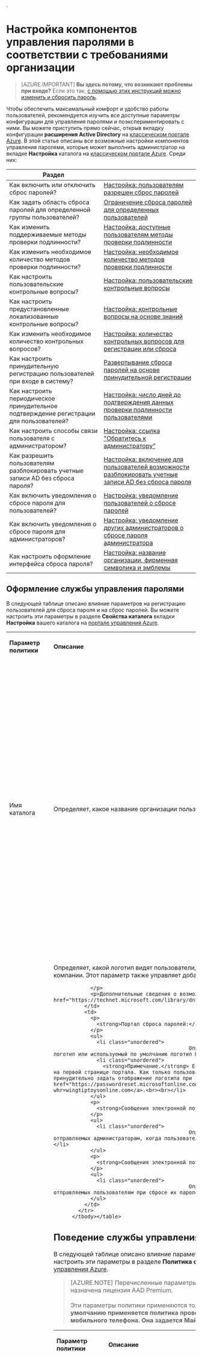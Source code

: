 <properties
	pageTitle="Настройка: управление паролями Azure AD| Microsoft Azure"
	description="Как настроить оформление, поведение и отправку уведомлений в Azure AD в соответствии с потребностями организации."
	services="active-directory"
	documentationCenter=""
	authors="asteen"
	manager="femila"
	editor="curtand"/>

.<tags
	ms.service="active-directory"
	ms.workload="identity"
	ms.tgt_pltfrm="na"
	ms.devlang="na"
	ms.topic="article"
	ms.date="08/03/2016"
	ms.author="asteen"/>

# Настройка компонентов управления паролями в соответствии с требованиями организации

> [AZURE.IMPORTANT] **Вы здесь потому, что возникают проблемы при входе?** Если это так, [с помощью этих инструкций можно изменить и сбросить пароль](active-directory-passwords-update-your-own-password.md).

Чтобы обеспечить максимальный комфорт и удобство работы пользователей, рекомендуется изучить все доступные параметры конфигурации для управления паролями и поэкспериментировать с ними. Вы можете приступить прямо сейчас, открыв вкладку конфигурации **расширения Active Directory** на [классическом портале Azure](https://manage.windowsazure.com). В этой статье описаны все возможные настройки компонентов управления паролями, которые может выполнить администратор на вкладке **Настройка** каталога на [классическом портале Azure](https://manage.windowsazure.com). Среди них:

| Раздел | |
| --------- | --------- |
| Как включить или отключить сброс паролей? | [Настройка: пользователям разрешен сброс паролей](#users-enabled-for-password-reset) |
| Как задать область сброса паролей для определенной группы пользователей? | [Ограничение сброса паролей для определенных пользователей](#restrict-access-to-password-reset) |
| Как изменить поддерживаемые методы проверки подлинности? | [Настройка: доступные пользователям методы проверки подлинности](#authentication-methods-available-to-users) |
| Как изменить необходимое количество методов проверки подлинности? | [Настройка: необходимое количество методов проверки подлинности](#number-of-authentication-methods-required) |
| Как настроить пользовательские контрольные вопросы? | [Настройка: пользовательские контрольные вопросы](#custom-security-questions) |
| Как настроить предустановленные локализованные контрольные вопросы? | [Настройка: контрольные вопросы на основе знаний](#knowledge-based-security-questions) |
| Как изменить необходимое количество контрольных вопросов? | [Настройка: количество контрольных вопросов для регистрации или сброса](#number-of-questions-required-to-register) |
| Как настроить принудительную регистрацию пользователей при входе в систему? | [Развертывание сброса паролей на основе принудительной регистрации](#require-users-to-register-when-signing-in) |
| Как настроить периодическое принудительное подтверждение регистрации для пользователей? | [Настройка: число дней до подтверждения данных проверки подлинности пользователями](#number-of-days-before-users-must-confirm-their-contact-data) |
| Как настроить способы связи пользователя с администратором? | [Настройка: ссылка "Обратитесь к администратору"](#customize-the-contact-your-administrator-link) |
| Как разрешить пользователям разблокировать учетные записи AD без сброса пароля? | [Настройка: включение для пользователей возможности разблокировать учетные записи AD без сброса пароля](#allow-users-to-unlock-accounts-without-resetting-their-password) |
| Как включить уведомления о сбросе пароля для пользователей? | [Настройка: уведомление пользователей о сбросе паролей](#notify-users-and-admins-when-their-own-password-has-been-reset) |
| Как включить уведомления о сбросе пароля для администраторов? | [Настройка: уведомление других администраторов о сбросе пароля администратора](#notify-admins-when-other-admins-reset-their-own-passwords) |
| Как настроить оформление интерфейса сброса пароля? | [Настройка: название организации, фирменная символика и эмблемы](#password-management-look-and-feel) |


## Оформление службы управления паролями
В следующей таблице описано влияние параметров на регистрацию пользователей для сброса пароля и на сброс паролей. Вы можете настроить эти параметры в разделе **Свойства каталога** вкладки **Настройка** вашего каталога на [портале управления Azure](https://manage.windowsazure.com).

<table>
            <tbody><tr>
              <td>
                <p>
                  <strong>Параметр политики</strong>
                </p>
              </td>
              <td>
                <p>
                  <strong>Описание</strong>
                </p>
              </td>
              <td>
                <p>
                  <strong>На что влияет</strong>
                </p>
              </td>
            </tr>
            <tr>
              <td>
                <div id="directory-name">
                  <p>Имя каталога</p>
                </div>
              </td>
              <td>
                <p>Определяет, какое название организации пользователи и администраторы видят в сообщениях электронной почты о сбросе пароля.</p>
              </td>
              <td>
                <p>
                  <strong>Сообщения электронной почты "Обратитесь к администратору":</strong>
                </p>
                <ul>
                  <li class="unordered">
												Определяет понятное имя отправителя, например «Майкрософт от лица <strong>Wingtip Toys</strong>».<br><br></li>
                  <li class="unordered">
												Определяет тему сообщения электронной почты, например «Код проверки учетной записи <strong>Wingtip Toys</strong>».<br><br></li>
                </ul>
                <p>
                  <strong>Сообщения электронной почты о сбросе пароля:</strong>
                </p>
                <ul>
                  <li class="unordered">
												Определяет понятное имя отправителя, например «Майкрософт от лица <strong>Wingtip Toys</strong>».<br><br></li>
                </ul>
              </td>
            </tr>
            <tr>
              <td>
                <div id="sign-in-and-access-panel-page-appearance">
                  <p>Оформление страницы входа и панели доступа</p>
                </div>
              </td>
              <td>
                <p>Определяет, какой логотип видят пользователи, посещающие страницу сброса паролей: логотип Майкрософт или логотип вашей компании. Этот параметр также управляет добавлением фирменной символики на панель доступа и страницу входа.</p>
                <p>

                </p>
                <p>Дополнительные сведения о возможностях оформления и настройки см. в статье <a href="https://technet.microsoft.com/library/dn532270.aspx">Добавление фирменной символики на страницу входа и панель доступа</a>.</p>
              </td>
              <td>
                <p>
                  <strong>Портал сброса паролей:</strong>
                </p>
                <ul>
                  <li class="unordered">
												Определяет, какой логотип отображается в верхней части портала сброса паролей: ваш логотип или используемый по умолчанию логотип Майкрософт.<br><br></li>
                  <li class="unordered">
                    <strong>Примечание.</strong> Если открыть страницу сброса паролей напрямую, то логотип компании может не отображаться на первой странице портала. Как только пользователь введет свой идентификатор и нажмет кнопку «Далее», логотип появится. Вы можете принудительно задать отображение логотипа при загрузке страницы, передав параметр whr на страницу сброса паролей: <a href="https://passwordreset.microsoftonline.com?whr=wingtiptoysonline.com">https://passwordreset.microsoftonline.com?whr=wingtiptoysonline.com</a>.<br><br></li>
                </ul>
                <p>
                  <strong>Сообщения электронной почты «Обратитесь к администратору»:</strong>
                </p>
                <ul>
                  <li class="unordered">
												Определяет, отображается ли ваш логотип в нижней части сообщений электронной почты, отправляемых администраторам, когда пользователь щелкает ссылку «Обратитесь к администратору» в интерфейсе сброса пароля.<br><br></li>
                </ul>
                <p>
                  <strong>Сообщения электронной почты о сбросе пароля:</strong>
                </p>
                <ul>
                  <li class="unordered">
												Определяет, отображается ли ваш логотип в нижней части сообщений электронной почты, отправляемых пользователям при сбросе их паролей.<br><br></li>
                </ul>
              </td>
            </tr>
          </tbody></table>

## Поведение службы управления паролями
В следующей таблице описано влияние параметров на регистрацию пользователей для сброса пароля и на сброс паролей. Вы можете настроить эти параметры в разделе **Политика сброса паролей пользователей** на вкладке **Настройка** вашего каталога на [портале управления Azure](https://manage.windowsazure.com).

> [AZURE.NOTE] Перечисленные параметры политики отображаются, только если используемой учетной записи администратора назначена лицензия AAD Premium.<br><br>Эти параметры политики применяются только к сбросу паролей конечными пользователями. **Для администраторов по умолчанию применяется политика проверки подлинности на основе дополнительного адреса электронной почты или номера мобильного телефона. Она задается Майкрософт и не может быть изменена.**

<table>
            <tbody><tr>
              <td>
                <p>
                  <strong>Параметр политики</strong>
                </p>
              </td>
              <td>
                <p>
                  <strong>Описание</strong>
                </p>
              </td>
              <td>
                <p>
                  <strong>На что влияет</strong>
                </p>
              </td>
            </tr>
            <tr>
              <td>
                <div id="users-enabled-for-password-reset">
                  <p>Пользователям разрешен сброс паролей</p>
                </div>
              </td>
              <td>
                <p>Определяет, разрешен ли сброс паролей пользователям в этом каталоге. </p>
              </td>
              <td>
                <p>
                  <strong>Портал регистрации:</strong>
                </p>
                <ul>
                  <li class="unordered">
												Если задано значение «Нет», пользователи не смогут регистрировать собственные данные для проверки.<br><br></li>
                  <li class="unordered">
												Если задано значение «Да», любой пользователь в каталоге сможет зарегистрировать данные для проверки на портале регистрации по адресу <a href="http://aka.ms/ssprsetup">http://aka.ms/ssprsetup</a>.<br><br></li>
                  <li class="unordered">
                    <strong>Примечание.</strong> Чтобы пользователи могли зарегистрироваться для сброса пароля, им должна быть назначена лицензия Azure AD Premium или Basic.<br><br></li>
                </ul>
                <p>
                  <strong>Портал сброса паролей:</strong>
                </p>
                <ul>
                  <li class="unordered">
												Если задано значение «Нет», пользователи увидят сообщение о том, что для сброса пароля им необходимо обратиться к администратору.<br><br></li>
                  <li class="unordered">
												Если задано значение «Да», пользователи смогут автоматически сбрасывать свои пароли на странице <a href="http://passwordreset.microsoftonline.com">http://passwordreset.microsoftonline.com</a> или используя ссылку <strong>Не удается получить доступ к вашей учетной записи</strong> на любой странице входа по идентификатору организации.<br><br></li>
                  <li class="unordered">
                    <strong>Примечание.</strong> Чтобы пользователи могли сбрасывать свои пароли, им должна быть назначена лицензия Azure AD Premium или Basic.<br><br></li>
                </ul>
              </td>
            </tr>
            <tr>
              <td>
                <div id="restrict-access-to-password-reset">
                  <p>Ограничение доступа для сброса пароля</p>
                </div>
              </td>
              <td>
                <p>Определяет, предоставлено ли разрешение на сброс паролей только определенной группе пользователей. (Отображается, только если для параметра <strong>Пользователям разрешен сброс паролей</strong> установлено значение <strong>Да</strong>).</p>
              </td>
              <td>
                <p>
                  <strong>Портал регистрации:</strong>
                </p>
                <ul>
                  <li class="unordered">
                    Этот параметр не влияет на доступ пользователей к порталу регистрации сброса паролей. Если для параметра <strong>Пользователям разрешен сброс паролей</strong> задано значение <strong>Да</strong>, все пользователи в каталоге смогут регистрироваться для сброса пароля на странице <a href="http://aka.ms/ssprsetup">http://aka.ms/ssprsetup</a>.
                  </li>
                </ul>
                <p>
                  <strong>Портал сброса паролей:</strong>
                </p>
                <ul>
                  <li class="unordered">
												Если задано значение «Нет», то все пользователи в каталоге смогут сбрасывать свои пароли.<br><br></li>
                  <li class="unordered">
												Если задано значение «Да», то сбрасывать свои пароли смогут только пользователи, указанные в параметре <strong>Группа, которая может сбрасывать пароли</strong>.<br><br></li>
                </ul>
              </td>
            </tr>
            <tr>
              <td>
                <div id="group-that-can-perform-password-reset">
                  <p>Группа, которая может сбрасывать пароли</p>
                </div>
              </td>
              <td>
                <p>Определяет группу пользователей, которым разрешено сбрасывать пароли. </p>
                <p>

                </p>
                <p>(Отображается, только если для параметра <strong>Ограничение доступа для сброса паролей</strong> установлено значение <strong>Да</strong>).</p>
              </td>
              <td>
                <p>
                  <strong>Примечание.</strong>
                </p>
                <ul>
                  <li class="unordered">
												Если нажать кнопку <strong>Сохранить</strong>, не указав группу, то будет автоматически создана пустая группа <strong>SSPRSecurityGroupUsers</strong>.<br><br></li>
                  <li class="unordered">
												Если вы хотите указать свою группу, введите отображаемое имя.<br><br></li>
                </ul>
                <p>
                  <strong>Портал регистрации:</strong>
                </p>
                <ul>
                  <li class="unordered">
                    Этот параметр не влияет на доступ пользователей к порталу регистрации сброса паролей. Если для параметра <strong>Пользователям разрешен сброс паролей</strong> задано значение <strong>Да</strong>, все пользователи в каталоге смогут регистрироваться для сброса пароля на странице <a href="http://aka.ms/ssprsetup">http://aka.ms/ssprsetup</a>.
                  </li>
                </ul>
                <p>
                  <strong>Портал сброса паролей:</strong>
                </p>
                <ul>
                  <li class="unordered">
												Если для параметра <strong>Ограничение доступа для сброса паролей</strong> установлено значение <strong>Да</strong>, то только пользователи в этой группе смогут сбрасывать свои пароли.<br><br></li>
                </ul>
              </td>
            </tr>
            <tr>
              <td>
                <div id="authentication-methods-available-to-users">
                  <p>Доступные пользователям методы проверки подлинности</p>
                </div>
              </td>
              <td>
                <p>Определяет, какие методы проверки подлинности разрешено использовать пользователям для сброса паролей.</p>
                <p>

                </p>
                <p>(Отображается, только если для параметра <strong>Пользователям разрешен сброс паролей</strong> установлено значение <strong>Да</strong>).</p>
              </td>
              <td>
                <p>
                  <strong>Примечание.</strong>
                </p>
                <ul>
                  <li class="unordered">
												Необходимо выбрать как минимум один метод.<br><br></li>
                  <li class="unordered">
												Мы рекомендуем использовать по крайней мере два метода проверки подлинности, чтобы пользователи могли выбрать удобный для себя.<br><br></li>
                  <li class="unordered">
												Если вы используете секретные вопросы, настоятельно рекомендуется добавить еще один метод проверки подлинности, так как они не обеспечивают уровень безопасности, сопоставимый с методами сброса паролей на основе номера телефона или электронной почты.<br><br></li>
                </ul>
                <p>
                  <strong>Какие поля используются</strong>
                </p>
                <ul>
                  <li class="unordered">
												Рабочий телефон соответствует атрибуту <strong>Рабочий телефон</strong> объекта пользователя в каталоге.<br><br></li>
                  <li class="unordered">
												Мобильный телефон соответствует атрибуту <strong>Мобильный телефон для проверки подлинности</strong> (не отображается) или атрибуту <strong>Мобильный телефон</strong> (отображается) объекта пользователя в каталоге. Служба сначала проверяет наличие данных в атрибуте <strong>Телефон для проверки подлинности</strong> и при их отсутствии переходит к атрибуту <strong>Мобильный телефон</strong>.<br><br></li>
                  <li class="unordered">
												Альтернативный адрес электронной почты соответствует атрибуту <strong>Адрес электронной почты для проверки подлинности</strong> (не отображается) или атрибуту <strong>Альтернативный адрес электронной почты</strong> (отображается) объекта пользователя в каталоге. Служба сначала проверяет наличие данных в атрибуте <strong>Адрес электронной почты для проверки подлинности</strong> и при их отсутствии переходит к атрибуту <strong>Альтернативный адрес электронной почты</strong>.<br><br></li>
                  <li class="unordered">
												Секретные вопросы надежно хранятся в объекте пользователя в каталоге; ответы на них пользователь может задать только в процессе регистрации. В целях безопасности в настоящее время администраторы не могут просматривать или редактировать ответы пользователей.<br><br></li>
                  <li class="unordered">
                    <strong>Примечание.</strong> По умолчанию с локальным каталогом синхронизируются только облачные атрибуты «Рабочий телефон» и «Мобильный телефон». Для получения дополнительных сведений о синхронизации локальных атрибутов с облачной службой см. в статье <a href="https://msdn.microsoft.com/library/azure/dn764938.aspx">Атрибуты, синхронизируемые с Azure AD.</a><br><br></li>
                </ul>
                <p>
                  <strong>Портал регистрации:</strong>
                </p>
                <ul>
                  <li class="unordered">
												Определяет, какие методы проверки подлинности отображаются при регистрации пользователей. Если вы не включили какой-либо метод проверки подлинности, пользователи не смогут самостоятельно зарегистрировать его для использования в будущем.<br><br></li>
                  <li class="unordered">
                    <strong>Примечание.</strong> В настоящее время пользователи не могут регистрировать собственные рабочие номера телефонов. Этот метод проверки подлинности настраивается администратором.<br><br></li>
                </ul>
                <p>
                  <strong>Портал сброса паролей:</strong>
                </p>
                <ul>
                  <li class="unordered">
												Определяет, какие методы проверки подлинности может использовать пользователь на конкретном этапе проверки. Например, если у пользователя есть данные в полях <strong>Рабочий телефон</strong> и <strong>Телефон для проверки подлинности</strong> в Azure Active Directory, для восстановления пароля он может использовать методы проверки подлинности на основе любого из этих атрибутов.<br><br></li>
                  <li class="unordered">
                    <strong>Примечание.</strong> Пользователи смогут сбросить пароль, только если у них есть необходимые данные для методов проверки подлинности, которые вы включили как администратор.<br><br></li>
                </ul>
              </td>
            </tr>
            <tr>
              <td>
                <div id="number-of-authentication-methods-required">
                  <p>Необходимое количество методов проверки подлинности</p>
                </div>
              </td>
              <td>
                <p>Определяет минимальное количество методов проверки подлинности, которые необходимо использовать пользователю для сброса пароля.</p>
                <p>

                </p>
                <p>(Отображается, только если для параметра <strong>Пользователям разрешен сброс паролей</strong> установлено значение <strong>Да</strong>).</p>
              </td>
              <td>
                <p>
                  <strong>Примечание.</strong>
                </p>
                <ul>
                  <li class="unordered">
												Можно задать один или два обязательных метода проверки подлинности.<br><br></li>
                </ul>
                <p>
                  <strong>Портал регистрации:</strong>
                </p>
                <ul>
                  <li class="unordered">
												Определяет минимальное количество методов проверки подлинности, которые должен выбрать пользователь для завершения процесса регистрации.<br><br></li>
                </ul>
                <p>
                  <strong>Портал сброса паролей:</strong>
                </p>
                <ul>
                  <li class="unordered">
												Определяет количество этапов проверки, которые должен пройти пользователь, прежде чем он сможет сбросить пароль. Под этапом проверки понимается набор сведений для отдельного метода проверки подлинности (например, для звонка на рабочий телефон или отправки письма на альтернативный адрес электронной почты), который пользователю необходимо использовать для подтверждения учетной записи.<br><br></li>
                  <li class="unordered">
                    <strong>Примечание.</strong> Если в учетной записи пользователя нет сведений для проверки подлинности, необходимых для сброса пароля в соответствии с заданной политикой, будет отображена страница с сообщением об ошибке и предложением обратиться к администратору.  <br><br></li>
                </ul>
              </td>
            </tr>
            <tr>
              <td>
                <div id="number-of-questions-required-to-register">
                  <p>Количество вопросов, необходимое для регистрации</p>
                </div>
              </td>
              <td>
                <p>Определяет минимальное количество вопросов, на которые пользователь должен ответить при выборе проверки подлинности с помощью секретных вопросов.</p>
                <p>(Отображается, только если установлен флажок <strong>Секретные вопросы</strong>).</p>
              </td>
              <td>
                <p>
                  <strong>Примечание.</strong>
                </p>
                <ul>
                  <li class="unordered">
												В качестве обязательного требования для регистрации можно задать 3–5 вопросов.<br><br></li>
                  <li class="unordered">
												Количество вопросов, необходимых для регистрации, должно быть не меньше числа вопросов, необходимых для сброса пароля.<br><br></li>
                  <li class="unordered">
												Мы рекомендуем в качестве требования для регистрации задать большее количество вопросов, чем требуется для сброса пароля. Такая конфигурация обеспечивает более высокий уровень защиты, так как вопросы выбираются из пула зарегистрированных вопросов случайным образом.<br><br></li>
                </ul>
                <p>
                  <strong>Портал регистрации:</strong>
                </p>
                <ul>
                  <li class="unordered">
												Определяет минимальное количество вопросов, на которые должен ответить пользователь, прежде чем он сможет завершить регистрацию для сброса пароля.<br><br></li>
                </ul>
              </td>
            </tr>
            <tr>
              <td>
                <div id="number-of-questions-required-to-reset">
                  <p>Количество вопросов, необходимое для сброса пароля </p>
                </div>
              </td>
              <td>
                <p>Определяет минимальное количество вопросов, на которые должен ответить пользователь для сброса пароля.</p>
                <p>

                </p>
                <p>(Отображается, только если установлен флажок <strong>Секретные вопросы</strong>).</p>
              </td>
              <td>
                <p>
                  <strong>Примечание.</strong>
                </p>
                <ul>
                  <li class="unordered">
												В качестве обязательного требования для сброса пароля можно задать 3–5 вопросов.<br><br></li>
                  <li class="unordered">
												Количество вопросов, необходимых для сброса пароля, должно быть не больше числа вопросов, необходимых для регистрации.<br><br></li>
                </ul>
                <p>
                  <strong>Портал сброса паролей:</strong>
                </p>
                <ul>
                  <li class="unordered">
												Определяет минимальное количество вопросов, на которые должен ответить пользователь, прежде чем он сможет сбросить пароль.<br><br></li>
                  <li class="unordered">
												При сбросе пароля заданное количество вопросов будет выбрано случайным образом из пула зарегистрированных пользователем вопросов. Например, если пользователь зарегистрировал пять вопросов, то при попытке сбросить пароль три из них будут выбраны случайным образом. Для сброса пароля пользователю необходимо правильно ответить на все эти вопросы.<br><br></li>
                </ul>
              </td>
            </tr>
            <tr>
              <td>
                <div id="knowledge-based-security-questions">
                  <p>Секретные вопросы на основе знаний</p>
                </div>
              </td>
              <td>
                <p>Определяет предустановленные секретные вопросы, из которых пользователи могут выбирать те, которые хотят использовать для сброса пароля и при регистрации для сброса пароля.</p>
                <p>

                </p>
                <p>(Отображается, только если установлен флажок <strong>Секретные вопросы</strong>).</p>
              </td>
              <td>
                <p>
                  <strong>Примечание.</strong>
                </p>
                <ul>
                  <li class="unordered">
												Все вопросы на основе знаний будут локализованы для полного набора языков Office 365 на основе языка браузера пользователя.<br><br></li>
                  <li class="unordered">
												Можно определить в общей сложности до 20 вопросов (суммарно вопросов на основе знаний и пользовательских вопросов).<br><br></li>
                 <li class="unordered">
												Минимальное количество знаков в ответе&#160;— 3.<br><br></li>
                  <li class="unordered">
												Максимальное количество знаков в ответе&#160;— 40.<br><br></li>
                  <li class="unordered">
												Пользователи не могут отвечать на один и тот же вопрос дважды.<br><br></li>
                  <li class="unordered">
												Пользователи не могут давать один и тот же ответ на два разных вопроса.<br><br></li>
                  <li class="unordered">
												Для определения ответов можно использовать любой набор символов (включая символы Юникода).<br><br></li>
                  <li class="unordered">
												Количество определенных вопросов должно быть не меньше числа вопросов, необходимых для регистрации.<br><br></li>
                </ul>
                <p>
                  <strong>Портал регистрации:</strong>
                </p>
                <ul>
                  <li class="unordered">
												Определяет, на какие вопросы пользователь может ответить при регистрации для сброса пароля.<br><br></li>
                </ul>
                <p>
                  <strong>Портал сброса паролей:</strong>
                </p>
                <ul>
                  <li class="unordered">
												Определяет, какие вопросы пользователь может использовать для сброса пароля.<br><br></li>
                </ul>
              </td>
            </tr>
            <tr>
              <td>
                <div id="custom-security-questions">
                  <p>Пользовательские секретные вопросы</p>
                </div>
              </td>
              <td>
                <p>Определяет секретные вопросы, из которых пользователи могут выбирать те, которые хотят использовать для сброса пароля и при регистрации для сброса пароля.</p>
                <p>

                </p>
                <p>(Отображается, только если установлен флажок <strong>Секретные вопросы</strong>).</p>
              </td>
              <td>
                <p>
                  <strong>Примечание.</strong>
                </p>
                <ul>
                  <li class="unordered">
												Можно определить в общей сложности до 20 вопросов (суммарно вопросов на основе знаний и пользовательских вопросов).<br><br></li>
                  <li class="unordered">
												Максимальное количество знаков в вопросе&#160;— 200.<br><br></li>
                  <li class="unordered">
												Минимальное количество знаков в ответе&#160;— 3.<br><br></li>
                  <li class="unordered">
												Максимальное количество знаков в ответе&#160;— 40.<br><br></li>
                  <li class="unordered">
												Пользователи не могут отвечать на один и тот же вопрос дважды.<br><br></li>
                  <li class="unordered">
												Пользователи не могут давать один и тот же ответ на два разных вопроса.<br><br></li>
                  <li class="unordered">
												Для определения вопросов и ответов можно использовать любой набор символов (включая символы Юникода).<br><br></li>
                  <li class="unordered">
												Количество определенных вопросов должно быть не меньше числа вопросов, необходимых для регистрации.<br><br></li>
                  <li class="unordered">
												Определение различных вопросов для разных языков не поддерживается для пользовательских вопросов. Все пользовательские вопросы будут отображаться на том языке, на котором вы ввели их в интерфейсе администратора, даже если язык браузера пользователя отличается. Если эти вопросы нужно локализовать, используйте вместо пользовательских вопросов вопросы «на основе знаний».<br><br></li>
                </ul>
                <p>
                  <strong>Портал регистрации:</strong>
                </p>
                <ul>
                  <li class="unordered">
												Определяет, на какие вопросы пользователь может ответить при регистрации для сброса пароля.<br><br></li>
                </ul>
                <p>
                  <strong>Портал сброса паролей:</strong>
                </p>
                <ul>
                  <li class="unordered">
												Определяет, какие вопросы пользователь может использовать для сброса пароля.<br><br></li>
                </ul>
              </td>
            </tr>
            <tr>
              <td>
                <div id="require-users-to-register-when-signing-in">
                  <p>Требовать регистрацию пользователей при входе?</p>
                </div>
                <p>

                </p>
              </td>
              <td>
                <p>Определяет, требуется ли пользователю регистрировать контактные данные для сброса пароля при повторном входе.  
                </p>
                <p>Эта возможность работает на любой странице входа, использующей рабочую или учебную учетную запись. К таким страницам относятся все страницы Office 365, портал управления Azure, панель доступа и любые федеративные или собственные приложения, использующие для входа службу Azure AD.
                </p>
                <p>

                </p>
                <p>Принудительная регистрация применяется только для пользователей, для которых включен сброс паролей, поэтому при использовании функции "Ограничение доступа для сброса пароля" и выбора определенной группы пользователей для ограничения сброса паролей только пользователям из этой группы потребуется пройти регистрацию для сброса пароля при входе.</p>
                <p>

                </p>
                <p>(Отображается, только если для параметра <strong>Пользователям разрешен сброс паролей</strong> установлено значение <strong>Да</strong>).</p>
              </td>
              <td>
                <p>

                </p>
                <p>

                </p>
                <p>
                  <strong>Примечание.</strong>
                </p>
                <ul>
                  <li class="unordered">
												Если отключить эту функцию, можно вручную перенаправлять пользователей на страницу <a href="http://aka.ms/ssprsetup">http://aka.ms/ssprsetup</a> для регистрации контактных данных.  <br><br></li>
                  <li class="unordered">
												Пользователи также могут попасть на портал регистрации, щелкнув ссылку <strong>Зарегистрироваться для сброса пароля</strong> на вкладке профиля в панели доступа.<br><br></li>
                  <li class="unordered">
												Регистрацию с помощью этого метода можно отменить, нажав кнопку «Отмена» или закрыв окно, однако если пользователи не зарегистрируются, то будут получать напоминание при каждом входе.<br><br></li>
                </ul>
                <p>
                  <strong>Портал регистрации:</strong>
                </p>
                <ul>
                  <li class="unordered">
												Этот параметр не влияет на поведение самого портала регистрации, однако он определяет, отображается ли портал регистрации при входе пользователей в панель доступа.<br><br></li>
                </ul>
              </td>
            </tr>
            <tr>
              <td>
                <div id="number-of-days-before-users-must-confirm-their-contact-data">
                  <p>Количество дней до подтверждения контактных данных пользователей</p>
                </div>
              </td>
              <td>
                <p>Когда параметр <strong>Требовать регистрацию пользователей</strong> включен, здесь задается период времени, который может пройти, прежде чем пользователь должен будет повторно подтвердить свои данные. </p>
                <p>

                </p>
                <p>(Отображается, только если для параметра <strong>Запрашивать регистрацию у пользователей при входе в панель доступа?</strong> установлено значение <strong>Да</strong>).</p>
              </td>
              <td>
                <p>

                </p>
                <p>

                </p>
                <p>
                  <strong>Примечание.</strong>
                </p>
                <ul>
                  <li class="unordered">
												Допускаются значения в диапазоне от 0 до 730 дней, где 0 означает, что пользователю не потребуется подтверждать свои контактные данные.<br><br></li>
                </ul>
                <p>
                  <strong>Портал регистрации:</strong>
                </p>
                <ul>
                  <li class="unordered">
												Этот параметр не влияет на поведение самого портала регистрации, однако он определяет, отображается ли портал регистрации, когда пользователям требуется подтвердить свои контактные данные. <br><br></li>
                </ul>
              </td>
            </tr>
            <tr>
              <td>
                <div id="customize-the-contact-your-administrator-link">
                  <p>Настроить ссылку «Обратитесь администратору»?</p>
                </div>
              </td>
              <td>
                <p>Определяет, указывает ли ссылка «Обратитесь к администратору» (слева), отображаемая на портале сброса паролей при возникновении ошибки или если операция пользователя занимает слишком много времени, на настраиваемый URL-адрес или адрес электронной почты.</p>
                <p>

                </p>
                <p>(Отображается, только если для параметра <strong>Пользователям разрешен сброс паролей</strong> установлено значение <strong>Да</strong>).</p>
              </td>
              <td>
                <p>
                  <strong>Примечание.</strong>
                </p>
                <ul>
                  <li class="unordered">
												Если этот параметр включен, необходимо указать URL-адрес или адрес электронной почты в поле <strong>Настраиваемый адрес электронной почты или URL-адрес</strong> непосредственно под этим параметром.<br><br></li>
                </ul>
                <p>
                  <strong>Портал сброса паролей:</strong>
                </p>
                <ul>
                  <li class="unordered">
												Если задано значение «Нет», то при щелчке по выделенной ссылке сообщение с запросом на сброс пароля пользователя будет отправлено на основные адреса электронной почты всех администраторов клиента. Отправка сообщения определяется следующей логикой:<br><br></li>
                  <li class="unordered">
                    <ul>
                      <li class="unordered">
														Если есть администраторы паролей, сообщение электронной почты отправляется всем администраторам паролей (до 100 получателей).<br><br></li>
                      <li class="unordered">
														Если администраторов паролей нет, сообщение электронной почты отправляется всем администраторам пользователей (до 100 получателей).<br><br></li>
                      <li class="unordered">
														Если администраторов пользователей нет, сообщение электронной почты отправляется всем глобальным администраторам (до 100 получателей).<br><br></li>
                    </ul>
                  </li>
                  <li class="unordered">
												Если задано значение «Да», ссылка будет указывать на настраиваемый URL-адрес или адрес электронной почты, по которому пользователи могут обратиться за помощью со сбросом пароля.<br><br></li>
                  <li class="unordered">
												Если указать URL-адрес, он будет открываться в новой вкладке.<br><br></li>
                  <li class="unordered">
												Если указать адрес электронной почты, будет создана ссылка на этот адрес.<br><br></li>
                </ul>
              </td>
            </tr>
            <tr>
              <td>
                <div id="custom-email-address-or-URL">
                  <p>Настраиваемый адрес электронной почты или URL-адрес</p>
                </div>
              </td>
              <td>
                <p>Определяет адрес электронной почты или URL-адрес, на который указывает ссылка <strong>Обратитесь к администратору</strong>. </p>
                <p>

                </p>
                <p>(Отображается, только если для параметра <strong>Настроить ссылку «Обратитесь к администратору»?</strong> задано значение <strong>Да</strong>).</p>
              </td>
              <td>
                <p>
                  <strong>Примечание.</strong>
                </p>
                <ul>
                  <li class="unordered">
												Необходимо указать допустимый адрес электронной почты или URL-адрес в интрасети или экстрасети.<br><br></li>
                </ul>
                <p>
                  <strong>Портал сброса паролей:</strong>
                </p>
                <ul>
                  <li class="unordered">
												Изменяет адрес, на который указывает ссылка <strong>Обратитесь к администратору</strong>.<br><br></li>
                  <li class="unordered">
												Если указать адрес электронной почты, ссылка будет указывать на этот адрес электронной почты.<br><br></li>
                  <li class="unordered">
												Если указать URL-адрес, то она превратится в обычную гиперссылку, указывающую на URL-адрес, который будет открываться в новой вкладке.  <br><br></li>
                </ul>
              </td>
            </tr>
            <tr>
              <td>
                <div id="write-back-passwords-to-on-premises-directory">
                  <p>Обратная запись паролей в локальный каталог</p>
                </div>
              </td>
              <td>
                <p>Определяет, включена ли обратная запись паролей для каталога и, если включена, указывает состояние локальной службы обратной записи.</p>
                <p>

                </p>
                <p>Этот параметр удобен, если требуется временно отключить службы без повторной настройки Azure AD Connect.</p>
              </td>
              <td>
                <p>

                </p>
                <p>
                  <strong>Примечание.</strong>
                </p>
                <ul>
                  <li class="unordered">
												Этот параметр отображается, только если вы установили службу обратной записи паролей, загрузив последнюю версию Azure AD Connect и установив флажок <strong>Обратная запись паролей</strong> на <strong>экране выбора дополнительных компонентов</strong>.<br><br></li>
                  <li class="unordered">
												Если вы включили обратную запись паролей и вам кажется, что с конфигурацией службы есть проблемы, вернитесь на эту вкладку и проверьте <strong>состояние службы обратной записи паролей</strong>.<br><br></li>
                  <li class="unordered">
												Могут отображаться следующие состояния:<br><br><ul><li class="unordered"><strong>Настроено</strong>&#160;— все работает правильно.<br><br></li><li class="unordered"><strong>Не настроено</strong>&#160;— служба обратной записи установлена, но недоступна. Убедитесь, что на порту 443 не блокируются исходящие соединения. Если проблему устранить не удается, переустановите службу.<br><br></li></ul></li>
                </ul>
                <p>
                  <strong>Портал регистрации:</strong>
                </p>
                <ul>
                  <li class="unordered">
												Если служба обратной записи развернута и настроена, а для этого параметра задано значение <strong>Нет</strong>, то обратная запись будет отключена и федеративные пользователи и пользователи с синхронизацией хэша паролей не смогут регистрироваться для сброса паролей.<br><br></li>
                  <li class="unordered">
												Если задано значение <strong>Да</strong>, обратная запись будет включена и такие пользователи смогут сбрасывать свои пароли.<br><br></li>
                </ul>
                <p>
                  <strong>Портал сброса паролей:</strong>
                </p>
                <ul>
                  <li class="unordered">
												Если служба обратной записи развернута и настроена, а для этого параметра задано значение <strong>Нет</strong>, то обратная запись будет отключена и федеративные пользователи и пользователи с синхронизацией хэша паролей не смогут сбрасывать свои пароли.<br><br></li>
                  <li class="unordered">
												Если задано значение <strong>Да</strong>, обратная запись будет включена и такие пользователи смогут сбрасывать свои пароли.<br><br></li>
                </ul>
              </td>
            </tr>
             <tr>
              <td>
                <div id="allow-users-to-unlock-accounts-without-resetting-their-password">
                  <p>Разрешить пользователям разблокировать учетные записи без сброса пароля</p>
                </div>
              </td>
              <td>

              <p>Указывает, следует ли предоставить пользователям, посещающим портал сброса паролей, возможность разблокировать свои локальные учетные записи Active Directory без сброса пароля. По умолчанию Azure AD снимает блокировку учетных записей при выполнении сброса пароля. Данный параметр позволяет разделить эти две операции.</p>

              <p>Если выбрано значение "Да", пользователи смогут выполнить сброс пароля и разблокировать учетную запись или разблокировать учетную запись без сброса пароля. </p>

              <p>Если значение — "Нет", пользователи смогут выполнить разблокировку учетной записи только после сброса пароля.</p>

              </td>
              <td>
                <p>
                  <strong>Примечание.</strong>
                </p>
                <ul>
                  <li class="unordered">
												Чтобы использовать эту функцию, необходимо установить выпуск Azure AD Connect от августа 2015&#160;г или более поздней версии (версия 1.0.8667.0 или выше).<br><br><a href="http://www.microsoft.com/download/details.aspx?id=47594">Щелкните здесь, чтобы загрузить последнюю версию Azure AD Connect.</a></li>

                  <li class="unordered">
                    <strong>Примечание.</strong> Для тестирования этой функции необходимо включить обратную запись паролей и использовать учетную запись, созданную в локальной среде (например, федеративного пользователя или пользователя с синхронизацией паролей), для которой выполнена блокировка учетной записи. Для пользователей, учетные записи которых не локальные и не заблокированные, предложение разблокировать учетную запись отображаться не будет.</li>
                </ul>
                <p>
                  <strong>Портал сброса паролей:</strong>
                </p>
                <ul>
                  <li class="unordered">
												Если этот параметр включен, при переходе пользователя с локальной заблокированной учетной записью на портал сброса паролей ему будет предложено разблокировать свою учетную запись без сброса пароля.<br><br>Обратите внимание, что при использовании обратной записи паролей учетные записи автоматически разблокируются при сбросе пароля и данный параметр просто разделяет эти операции.<br><br>Этот параметр особенно удобно использовать, когда оказывается, что многие звонки в службу поддержки связаны с запросами на снятие блокировки учетных записей.</li>
                </ul>
              </td>
            </tr>
          </tbody></table>

## Уведомления службы управления паролями
В следующей таблице описано влияние каждого параметра на пользователей и администраторов, получающих уведомления о сбросе паролей. Вы можете настроить эти параметры в разделе **Уведомления** на вкладке **Настройка** вашего каталога на [портале управления Azure](https://manage.windowsazure.com).

<table>
            <tbody><tr>
              <td>
                <p>
                  <strong>Параметр политики</strong>
                </p>
              </td>
              <td>
                <p>
                  <strong>Описание</strong>
                </p>
              </td>
              <td>
                <p>
                  <strong>На что влияет</strong>
                </p>
              </td>
            </tr>
            <tr>
              <td>
                <div id="notify-admins-when-other-admins-reset-their-own-passwords">
                  <p>Уведомлять администраторов, когда другие администраторы сбрасывают свои пароли</p>
                </div>
              </td>
              <td>
                <p>Определяет, будут ли все глобальные администраторы получать на свой основной адрес электронной почты уведомление, когда другой администратор любого типа сбрасывает свой пароль.</p>
              </td>
              <td>
                <p>
                  <strong>Портал сброса паролей:</strong>
                </p>
                <ul>
                  <li class="unordered">
												Если задано значение «Нет», то уведомления отправляться не будут.<br><br></li>
                  <li class="unordered">
												Если задано значение «Да», то всем глобальным администраторам будет отправляться уведомление, когда какой-либо другой администратор сбросит свой пароль.<br><br></li>
                  <li class="unordered">
												Уведомления отправляются на основные адреса электронной почты всех других глобальных администраторов в организации.<br><br></li>
                </ul>
                <p>
                  <strong>Пример.</strong>
                </p>
                <ul>
                  <li class="unordered">
												Если в клиенте четыре администратора (A, B, C и D) и этот параметр включен, то когда администратор A сбросит свой пароль, администраторы B, C и D получат соответствующее электронное уведомление.<br><br></li>
                </ul>
              </td>
            </tr>
            <tr>
              <td>
                <div id="notify-users-and-admins-when-their-own-password-has-been-reset">
                  <p>Уведомлять пользователей и администраторов в случае сброса их собственных паролей</p>
                </div>
              </td>
              <td>
                <p>Определяет, будут ли пользователи и администраторы, сбрасывающие свои пароли, получать соответствующее уведомление по электронной почте.</p>
              </td>
              <td>
                <p>
                  <strong>Портал сброса паролей:</strong>
                </p>
                <ul>
                  <li class="unordered">
												Если задано значение «Нет», то уведомления отправляться не будут.<br><br></li>
                  <li class="unordered">
												Если задано значение «Да», то каждый раз, когда пользователь или администратор будет сбрасывать свой пароль, ему будет приходить соответствующее уведомление.<br><br></li>
                  <li class="unordered">
												Это уведомление отправляется на имя участника-пользователя и альтернативный (или адрес для аутентификации) адрес электронной почты пользователя, который сбрасывает свой пароль.<br><br></li>
                </ul>
              </td>
            </tr>
          </tbody></table>


<br/> <br/> <br/>

## Ссылки на документацию по сбросу паролей
Ниже приведены ссылки на все страницы документации по службе сброса паролей Azure AD.

* **Вы здесь потому, что возникают проблемы при входе?** Если это так, [с помощью этих инструкций можно изменить и сбросить пароль](active-directory-passwords-update-your-own-password.md).
* [**Как работает служба**](active-directory-passwords-how-it-works.md) — узнайте, из каких шести компонентов состоит служба и за что отвечает каждый из них.
* [**Приступая к работе**](active-directory-passwords-getting-started.md) — узнайте, как предоставить пользователям возможность сбрасывать и менять свои облачные и локальные пароли.
* [**Рекомендации**](active-directory-passwords-best-practices.md) — узнайте, как быстро развернуть службу и эффективно управлять паролями в организации.
* [**Аналитика**](active-directory-passwords-get-insights.md) — узнайте об интегрированных функциях отчетности.
* [**Часто задаваемые вопросы**](active-directory-passwords-faq.md) — ознакомьтесь с ответами на часто задаваемые вопросы.
* [**Устранение неполадок**](active-directory-passwords-troubleshoot.md) — узнайте, как быстро устранять проблемы, связанные со службой.
* [**Дополнительные сведения**](active-directory-passwords-learn-more.md) — ознакомьтесь с технической стороной работы службы.


[001]: ./media/active-directory-passwords-customize/001.jpg "Image_001.jpg"

<!---HONumber=AcomDC_0928_2016-->